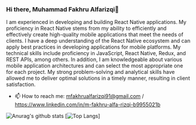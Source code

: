 ### Hi there, Muhammad Fakhru Alfarizqi👋

I am experienced in developing and building React Native applications. My proficiency in React Native stems from my ability to efficiently and effectively create high-quality mobile applications that meet the needs of clients. I have a deep understanding of the React Native ecosystem and can apply best practices in developing applications for mobile platforms. My technical skills include proficiency in JavaScript, React Native, Redux, and REST APIs, among others. In addition, I am knowledgeable about various mobile application architectures and can select the most appropriate one for each project. My strong problem-solving and analytical skills have allowed me to deliver optimal solutions in a timely manner, resulting in client satisfaction.

- 📫 How to reach me: mfakhrualfarizqi91@gmail.com / https://www.linkedin.com/in/m-fakhru-alfa-rizqi-b9955021b
  
![Anurag's github stats](https://github-readme-stats.vercel.app/api?username=mfakhru91&show_icons=true&theme=dark)
[![Top Langs](https://github-readme-stats.vercel.app/api/top-langs/?username=mfakhru91&theme=dark&layout=compact)]

